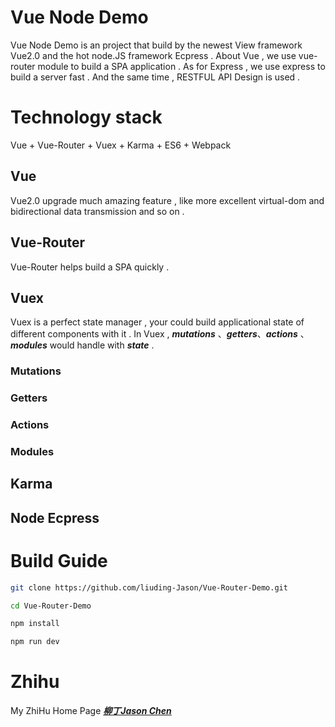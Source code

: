 
# Vue Node Demo
	
Vue Node Demo is an project that build by the newest View framework Vue2.0 and the hot node.JS
framework Ecpress . About Vue , we use vue-router module to build a SPA application . As for
Express , we use express to build a server fast . And the same time , RESTFUL API Design is 
used .


# Technology stack
	
Vue + Vue-Router + Vuex + Karma + ES6 + Webpack

## Vue 
	
Vue2.0 upgrade much amazing feature , like more excellent virtual-dom and bidirectional 
data transmission and so on .  

## Vue-Router

Vue-Router helps build a SPA quickly . 

## Vuex 

Vuex is a perfect state manager , your could build applicational state of different components
with it . In Vuex , ***mutations*** 、***getters***、***actions*** 、***modules*** would 
handle with ***state*** . 

### Mutations

### Getters

### Actions

### Modules

## Karma

## Node Ecpress

# Build Guide

```bash
git clone https://github.com/liuding-Jason/Vue-Router-Demo.git

cd Vue-Router-Demo

npm install 

npm run dev
```

# Zhihu

My ZhiHu Home Page ***[柳丁Jason Chen](https://www.zhihu.com/people/liu-ding-jasonchen)*** 